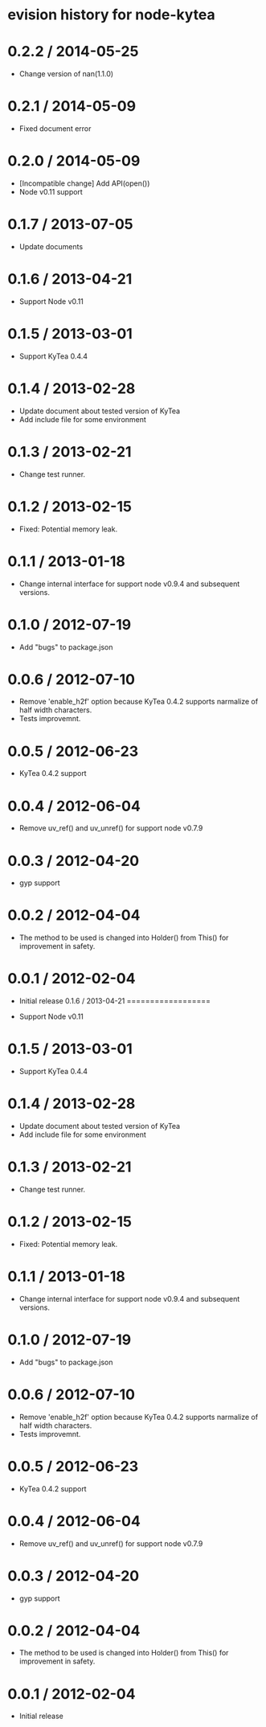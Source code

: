 # evision history for node-kytea

0.2.2 / 2014-05-25
==================

  * Change version of nan(1.1.0)

0.2.1 / 2014-05-09
==================

  * Fixed document error

0.2.0 / 2014-05-09
==================

  * [Incompatible change] Add API(open())
  * Node v0.11 support

0.1.7 / 2013-07-05
==================

  * Update documents

0.1.6 / 2013-04-21
==================

  * Support Node v0.11

0.1.5 / 2013-03-01
==================

  * Support KyTea 0.4.4

0.1.4 / 2013-02-28
==================

  * Update document about tested version of KyTea
  * Add include file for some environment

0.1.3 / 2013-02-21
==================

  * Change test runner.

0.1.2 / 2013-02-15
==================

  * Fixed: Potential memory leak.

0.1.1 / 2013-01-18
==================

  * Change internal interface for support node v0.9.4 and subsequent versions.

0.1.0 / 2012-07-19
==================

  * Add "bugs" to package.json

0.0.6 / 2012-07-10
==================

  * Remove 'enable_h2f' option because KyTea 0.4.2 supports narmalize of half width characters.
  * Tests improvemnt.

0.0.5 / 2012-06-23
==================

  * KyTea 0.4.2 support

0.0.4 / 2012-06-04
==================

  * Remove uv_ref() and uv_unref() for support node v0.7.9

0.0.3 / 2012-04-20
==================

  * gyp support

0.0.2 / 2012-04-04
==================

  * The method to be used is changed into Holder() from This() for improvement in safety. 

0.0.1 / 2012-02-04
==================

  * Initial release
0.1.6 / 2013-04-21
==================

  * Support Node v0.11

0.1.5 / 2013-03-01
==================

  * Support KyTea 0.4.4

0.1.4 / 2013-02-28
==================

  * Update document about tested version of KyTea
  * Add include file for some environment

0.1.3 / 2013-02-21
==================

  * Change test runner.

0.1.2 / 2013-02-15
==================

  * Fixed: Potential memory leak.

0.1.1 / 2013-01-18
==================

  * Change internal interface for support node v0.9.4 and subsequent versions.

0.1.0 / 2012-07-19
==================

  * Add "bugs" to package.json

0.0.6 / 2012-07-10
==================

  * Remove 'enable_h2f' option because KyTea 0.4.2 supports narmalize of half width characters.
  * Tests improvemnt.

0.0.5 / 2012-06-23
==================

  * KyTea 0.4.2 support

0.0.4 / 2012-06-04
==================

  * Remove uv_ref() and uv_unref() for support node v0.7.9

0.0.3 / 2012-04-20
==================

  * gyp support

0.0.2 / 2012-04-04
==================

  * The method to be used is changed into Holder() from This() for improvement in safety. 

0.0.1 / 2012-02-04
==================

  * Initial release
